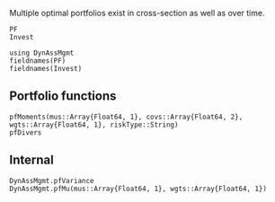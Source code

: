 Multiple optimal portfolios exist in cross-section as well as over
time. 

```@docs
PF
Invest
```

```@repl investTypeFieldNames
using DynAssMgmt
fieldnames(PF)
fieldnames(Invest)
```


## Portfolio functions

```@docs
pfMoments(mus::Array{Float64, 1}, covs::Array{Float64, 2}, wgts::Array{Float64, 1}, riskType::String)
pfDivers
```

## Internal

```@docs
DynAssMgmt.pfVariance
DynAssMgmt.pfMu(mus::Array{Float64, 1}, wgts::Array{Float64, 1})
```
